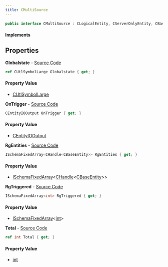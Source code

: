 ```yaml
---
title: CMultiSource
---
```


```csharp
public interface CMultiSource : CLogicalEntity, CServerOnlyEntity, CBaseEntity, CEntityInstance, ISchemaClass<CEntityInstance>, ISchemaClass<CBaseEntity>, ISchemaClass<CServerOnlyEntity>, ISchemaClass<CLogicalEntity>, ISchemaClass<CMultiSource>, ISchemaField, ISchemaClass, INativeHandle
```

#### Implements

## Properties

**Globalstate** - [Source Code](https://github.com/swiftly-solution/swiftlys2/blob/master/managed/src/SwiftlyS2.Generated/Schemas/Interfaces/CMultiSource.cs#L24)

```csharp
ref CUtlSymbolLarge Globalstate { get; }
```

#### Property Value

- [CUtlSymbolLarge](/docs/api/shared/natives/cutlsymbollarge)

**OnTrigger** - [Source Code](https://github.com/swiftly-solution/swiftlys2/blob/master/managed/src/SwiftlyS2.Generated/Schemas/Interfaces/CMultiSource.cs#L20)

```csharp
CEntityIOOutput OnTrigger { get; }
```

#### Property Value

- [CEntityIOOutput](/docs/api/shared/schemadefinitions/centityiooutput)

**RgEntities** - [Source Code](https://github.com/swiftly-solution/swiftlys2/blob/master/managed/src/SwiftlyS2.Generated/Schemas/Interfaces/CMultiSource.cs#L16)

```csharp
ISchemaFixedArray<CHandle<CBaseEntity>> RgEntities { get; }
```

#### Property Value

- [ISchemaFixedArray](/docs/api/shared/schemas/ischemafixedarray-1)<[CHandle](/docs/api/shared/natives/chandle-1)<[CBaseEntity](/docs/api/shared/schemadefinitions/cbaseentity)>>

**RgTriggered** - [Source Code](https://github.com/swiftly-solution/swiftlys2/blob/master/managed/src/SwiftlyS2.Generated/Schemas/Interfaces/CMultiSource.cs#L18)

```csharp
ISchemaFixedArray<int> RgTriggered { get; }
```

#### Property Value

- [ISchemaFixedArray](/docs/api/shared/schemas/ischemafixedarray-1)<[int](https://learn.microsoft.com/dotnet/api/system.int32)>

**Total** - [Source Code](https://github.com/swiftly-solution/swiftlys2/blob/master/managed/src/SwiftlyS2.Generated/Schemas/Interfaces/CMultiSource.cs#L22)

```csharp
ref int Total { get; }
```

#### Property Value

- [int](https://learn.microsoft.com/dotnet/api/system.int32)

